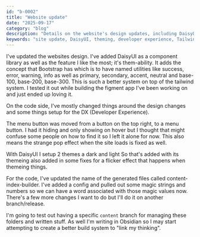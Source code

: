 ```yaml
---
id: "b-0002"
title: "Website update"
date: "2025-09-17"
category: "blog"
description: "Details on the website's design updates, including DaisyUI integration, theming improvements, and developer experience enhancements."
keywords: "site update, DaisyUI, theming, developer experience, Tailwind, content-index-builder"
---
```

I've updated the websites design. I've added DaisyUI as a component library as well as the feature I like the most; it's them-ability. It adds the concept that Bootstrap has which is to have named utilities like success, error, warning, info as well as primary, secondary, accent, neutral and base-100, base-200, base-300. This is such a better system on top of the tailwind system. I tested it out while building the figment app I've been working on and just ended up loving it.

On the code side, I've mostly changed things around the design changes and some things setup for the DX (Developer Experience). 

The menu button was moved from a button on the top right, to a menu button. I had it hiding and only showing on hover but I thought that might confuse some people on how to find it so I left it alone for now. This also means the strange pop effect when the site loads is fixed as well.

With DaisyUI I setup 2 themes a dark and light So that's added with its themeing also added in some fixes for a flicker effect that happens when themeing things.

For the code, I've updated the name of the generated files called content-index-builder. I've added a config and pulled out some magic strings and numbers so we can have a word associated with those magic values now. There's a few more changes I want to do but I'll do it on another branch/release.

I'm going to test out having a specific `content` branch for managing these folders and written stuff. As well I'm writing in Obsidian so I may start attempting to create a better build system to "link my thinking".

